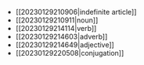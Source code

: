 - [[20230129210906|indefinite article]]
- [[20230129210911|noun]]
- [[20230129214114|verb]]
- [[20230129214603|adverb]]
- [[20230129214649|adjective]]
- [[20230129220508|conjugation]]